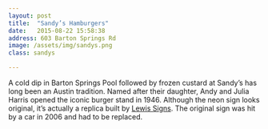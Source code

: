 ```yaml
---
layout: post
title:  "Sandy’s Hamburgers"
date:   2015-08-22 15:58:38
address: 603 Barton Springs Rd
image: /assets/img/sandys.png
class: sandys

---
```

A cold dip in Barton Springs Pool followed by frozen custard at Sandy’s has long been an Austin tradition. Named after their daughter, Andy and Julia Harris opened the iconic burger stand in 1946. Although the neon sign looks original, it’s actually a replica built by [Lewis Signs](http://www.lewissign.com/). The original sign was hit by a car in 2006 and had to be replaced.
